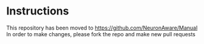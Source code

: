 # Instructions

This repository has been moved to https://github.com/NeuronAware/Manual
In order to make changes, please fork the repo and make new pull requests
